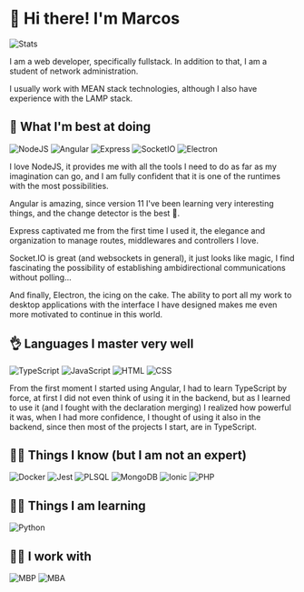 # 👋 Hi there! I'm Marcos

![Stats](https://github-readme-stats.vercel.app/api?username=marcosrg9&show_icons=true)

I am a web developer, specifically fullstack.
In addition to that, I am a student of network administration.

I usually work with MEAN stack technologies, although I also have experience with the LAMP stack.

## 🦄 What I'm best at doing

![NodeJS](https://img.shields.io/badge/Node.js-339933?style=for-the-badge&logo=nodedotjs&logoColor=white)
![Angular](https://img.shields.io/badge/Angular-DD0031?style=for-the-badge&logo=angular&logoColor=white)
![Express](https://img.shields.io/badge/Express.js-FFFFFF?style=for-the-badge&logo=express&logoColor=black)
![SocketIO](https://img.shields.io/badge/Socket.io-010101?&style=for-the-badge&logo=Socket.io&logoColor=white)
![Electron](https://img.shields.io/badge/Electron-2B2E3A?style=for-the-badge&logo=electron&logoColor=9FEAF9)

I love NodeJS, it provides me with all the tools I need to do as far as my imagination can go, and I am fully confident that it is one of the runtimes with the most possibilities.

Angular is amazing, since version 11 I've been learning very interesting things, and the change detector is the best 🤤.

Express captivated me from the first time I used it, the elegance and organization to manage routes, middlewares and controllers I love.

Socket.IO is great (and websockets in general), it just looks like magic, I find fascinating the possibility of establishing ambidirectional communications without polling...

And finally, Electron, the icing on the cake. The ability to port all my work to desktop applications with the interface I have designed makes me even more motivated to continue in this world.

## 👌 Languages I master very well

![TypeScript](https://img.shields.io/badge/TypeScript-007ACC?style=for-the-badge&logo=typescript&logoColor=white)
![JavaScript](https://img.shields.io/badge/JavaScript-F7DF1E?style=for-the-badge&logo=javascript&logoColor=black)
![HTML](https://img.shields.io/badge/HTML5-E34F26?style=for-the-badge&logo=html5&logoColor=white)
![CSS](https://img.shields.io/badge/CSS3-1572B6?style=for-the-badge&logo=css3&logoColor=white)

From the first moment I started using Angular, I had to learn TypeScript by force, at first I did not even think of using it in the backend, but as I learned to use it (and I fought with the declaration merging) I realized how powerful it was, when I had more confidence, I thought of using it also in the backend, since then most of the projects I start, are in TypeScript.

## 👨‍💻 Things I know (but I am not an expert)
![Docker](https://img.shields.io/badge/Docker-2CA5E0?style=for-the-badge&logo=docker&logoColor=white)
![Jest](https://img.shields.io/badge/Jest-C21325?style=for-the-badge&logo=jest&logoColor=white)
![PLSQL](https://img.shields.io/badge/PLSQL-F80000?style=for-the-badge&logo=oracle&logoColor=white)
![MongoDB](https://img.shields.io/badge/MongoDB-4EA94B?style=for-the-badge&logo=mongodb&logoColor=white)
![Ionic](https://img.shields.io/badge/Ionic-3880FF?style=for-the-badge&logo=ionic&logoColor=white)
![PHP](https://img.shields.io/badge/PHP-777BB4?style=for-the-badge&logo=php&logoColor=white)

## 🙇‍♂️ Things I am learning
![Python](https://img.shields.io/badge/Python-blue?style=for-the-badge&logo=python&logoColor=white)

## 👨‍🔧 I work with

![MBP](https://img.shields.io/badge/Apple-MacBook_Pro_2017-333333?style=for-the-badge&logo=apple&logoColor=white)
![MBA](https://img.shields.io/badge/Apple-MacBook_Air_2015-333333?style=for-the-badge&logo=apple&logoColor=white)

<!--![Language Stats](https://github-readme-stats.vercel.app/api/top-langs/?username=marcosrg9)-->
